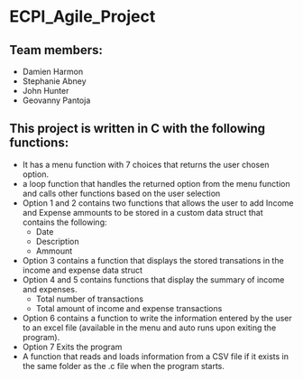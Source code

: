 # ECPI_Agile_Project
## Team members: 
- Damien Harmon
-  Stephanie Abney
-  John Hunter
-  Geovanny Pantoja
## This project is written in C with the following functions:
- It has a menu function with 7 choices that returns the user chosen option.
- a loop function that handles the returned option from the menu function and calls other functions based on the user selection
- Option 1 and 2 contains two functions that allows the user to add Income and Expense ammounts to be stored in a custom data struct that contains the following:
  - Date
  - Description
  - Ammount
- Option 3 contains a function that displays the stored transations in the income and expense data struct
- Option 4 and 5 contains functions that display the summary of income and expenses.
  - Total number of transactions
  - Total amount of income and expense transactions
- Option 6 contains a function to write the information entered by the user to an excel file (available in the menu and auto runs upon exiting the program).
- Option 7 Exits the program
- A function that reads and loads information from a CSV file if it exists in the same folder as the .c file when the program starts.


